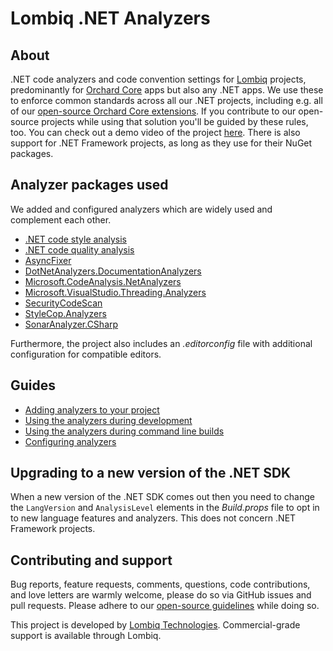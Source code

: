 # Lombiq .NET Analyzers



## About

.NET code analyzers and code convention settings for [Lombiq](https://lombiq.com) projects, predominantly for [Orchard Core](https://www.orchardcore.net/) apps but also any .NET apps. We use these to enforce common standards across all our .NET projects, including e.g. all of our [open-source Orchard Core extensions](https://github.com/Lombiq/Open-Source-Orchard-Core-Extensions). If you contribute to our open-source projects while using that solution you'll be guided by these rules, too. You can check out a demo video of the project [here](https://www.youtube.com/watch?v=dtbGRi3Cezs). There is also support for .NET Framework projects, as long as they use <PackageReference> for their NuGet packages.


## Analyzer packages used

We added and configured analyzers which are widely used and complement each other.

- [.NET code style analysis](https://docs.microsoft.com/en-us/dotnet/fundamentals/code-analysis/overview#code-style-analysis)
- [.NET code quality analysis](https://docs.microsoft.com/en-us/dotnet/fundamentals/code-analysis/overview#code-quality-analysis)
- [AsyncFixer](https://www.nuget.org/packages/AsyncFixer)
- [DotNetAnalyzers.DocumentationAnalyzers](https://www.nuget.org/packages/DotNetAnalyzers.DocumentationAnalyzers/)
- [Microsoft.CodeAnalysis.NetAnalyzers](https://www.nuget.org/packages/Microsoft.CodeAnalysis.NetAnalyzers)
- [Microsoft.VisualStudio.Threading.Analyzers](https://www.nuget.org/packages/microsoft.visualstudio.threading.analyzers)
- [SecurityCodeScan](https://www.nuget.org/packages/SecurityCodeScan/)
- [StyleCop.Analyzers](https://www.nuget.org/packages/StyleCop.Analyzers/)
- [SonarAnalyzer.CSharp](https://www.nuget.org/packages/SonarAnalyzer.CSharp/)

Furthermore, the project also includes an *.editorconfig* file with additional configuration for compatible editors.


## Guides

- [Adding analyzers to your project](Docs/AddingAnalyzers.md)
- [Using the analyzers during development](Docs/UsingAnalyzersDuringDevelopment.md)
- [Using the analyzers during command line builds](Docs/UsingAnalyzersDuringCommandLineBuilds.md)
- [Configuring analyzers](Docs/ConfiguringAnalyzers.md)


## Upgrading to a new version of the .NET SDK

When a new version of the .NET SDK comes out then you need to change the `LangVersion` and `AnalysisLevel` elements in the *Build.props* file to opt in to new language features and analyzers. This does not concern .NET Framework projects.


## Contributing and support

Bug reports, feature requests, comments, questions, code contributions, and love letters are warmly welcome, please do so via GitHub issues and pull requests. Please adhere to our [open-source guidelines](https://lombiq.com/open-source-guidelines) while doing so.

This project is developed by [Lombiq Technologies](https://lombiq.com/). Commercial-grade support is available through Lombiq.
